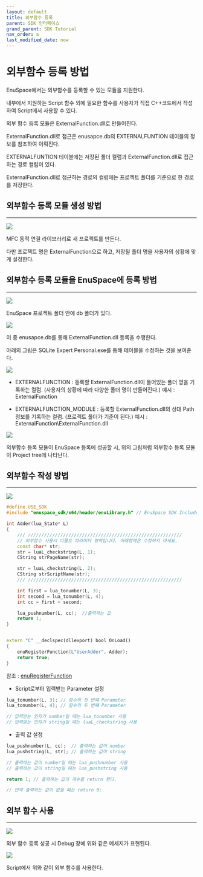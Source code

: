 ```yaml
---
layout: default
title: 외부함수 등록
parent: SDK 인터페이스
grand_parent: SDK Tutorial
nav_order: a
last_modified_date: now
---
```


# 외부함수 등록 방법

EnuSpace에서는 외부함수를 등록할 수 있는 모듈을 지원한다.

내부에서 지원하는 Script 함수 외에 필요한 함수를 사용자가 직접 C++코드에서 작성하여 Script에서 사용할 수 있다.

외부 함수 등록 모듈은 ExternalFunction.dll로 만들어진다.

ExternalFunction.dll로 접근은 enusapce.db의 EXTERNALFUNTION 테이블의 정보를 참조하여 이뤄진다.

EXTERNALFUNTION 테이블에는 저장된 폴더 컬럼과 ExternalFunction.dll로 접근하는 경로 컬럼이 있다.

ExternalFunction.dll로 접근하는 경로의 컬럼에는 프로젝트 폴더를 기준으로 한 경로를 저장한다.

## 외부함수 등록 모듈 생성 방법
---
![](./SDK/EXTERNALFUNCTION/ExternalFunction_1.PNG)

MFC 동적 연결 라이브러리로 새 프로젝트를 만든다. 

다만 프로젝트 명은 ExternalFunction으로 하고, 저장될 폴더 명을 사용자의 상황에 맞게 설정한다.

## 외부함수 등록 모듈을 EnuSpace에 등록 방법
---
![](./SDK/EXTERNALFUNCTION/ExternalFunction_2.PNG)

EnuSpace 프로젝트 폴더 안에 db 폴더가 있다.

![](./SDK/EXTERNALFUNCTION/ExternalFunction_3.PNG)

이 중 enusapce.db를 통해 ExternalFunction.dll 등록을 수행한다. 

아래의 그림은 SQLite Expert Personal.exe를 통해 테이블을 수정하는 것을 보여준다.

![](./SDK/EXTERNALFUNCTION/ExternalFunction_4.PNG)

* EXTERNALFUNCTION : 등록할 ExternalFunction.dll이 들어있는 폴더 명을 기록하는 컬럼. (사용자의 상황에 따라 다양한 폴더 명이 만들어진다.)
예시 : ExternalFunction

* EXTERNALFUNCTION_MODULE : 등록할 ExternalFunction.dll의 상대 Path 정보를 기록하는 컬럼. (프로젝트 폴더가 기준이 된다.)
예시 : ExternalFunction\ExternalFunction.dll

![](./SDK/EXTERNALFUNCTION/ExternalFunction_5.PNG)

외부함수 등록 모듈이 EnuSpace 등록에 성공할 시, 위의 그림처럼 외부함수 등록 모듈이 Project tree에 나타난다.

## 외부함수 작성 방법
---
![](./SDK/EXTERNALFUNCTION/ExternalFunction_6.PNG)

```cpp
#define USE_SDK
#include "enuspace_sdk/x64/header/enuLibrary.h" // EnuSpace SDK Include는 필수!!!

int Adder(lua_State* L)
{
	/// /////////////////////////////////////////////////////////
	// 외부함수 사용시 디폴트 파라미터 영역입니다. 아래영역은 수정하지 마세요.
	const char* str;
	str = luaL_checkstring(L, 1);
	CString strPageName(str);

	str = luaL_checkstring(L, 2);
	CString strScriptName(str);
	/// /////////////////////////////////////////////////////////

	int first = lua_tonumber(L, 3);
	int second = lua_tonumber(L, 4);
	int cc = first + second;

	lua_pushnumber(L, cc);  //출력하는 값
	return 1;
}


extern "C" __declspec(dllexport) bool OnLoad()
{
	enuRegisterFunction(L"UserAdder", Adder);   
	return true;
}
```
참조 : [enuRegisterFunction](enusappapi_enuregisterfunction)

* Script로부터 입력받는 Parameter 설정

```cpp
lua_tonumber(L, 3); // 함수의 첫 번쨰 Parameter
lua_tonumber(L, 4); // 함수의 두 번쨰 Parameter

// 입력받는 인자가 number일 때는 lua_tonumber 사용
// 입력받는 인자가 string일 때는 luaL_checkstring 사용
```

* 출력 값 설정

```cpp
lua_pushnumber(L, cc);  // 출력하는 값이 number
lua_pushstring(L, str); // 출력하는 값이 string

// 출력하는 값이 number일 때는 lua_pushnumber 사용
// 출력하는 값이 string일 때는 lua_pushstring 사용

return 1; // 출력하는 값의 개수를 return 한다.

// 만약 출력하는 값이 없을 때는 return 0;
```

## 외부 함수 사용
---
![](./SDK/EXTERNALFUNCTION/ExternalFunction_7.PNG)

외부 함수 등록 성공 시 Debug 창에 위와 같은 메세지가 표현된다.

![](./SDK/EXTERNALFUNCTION/ExternalFunction_8.PNG)

Script에서 위와 같이 외부 함수를 사용한다.
